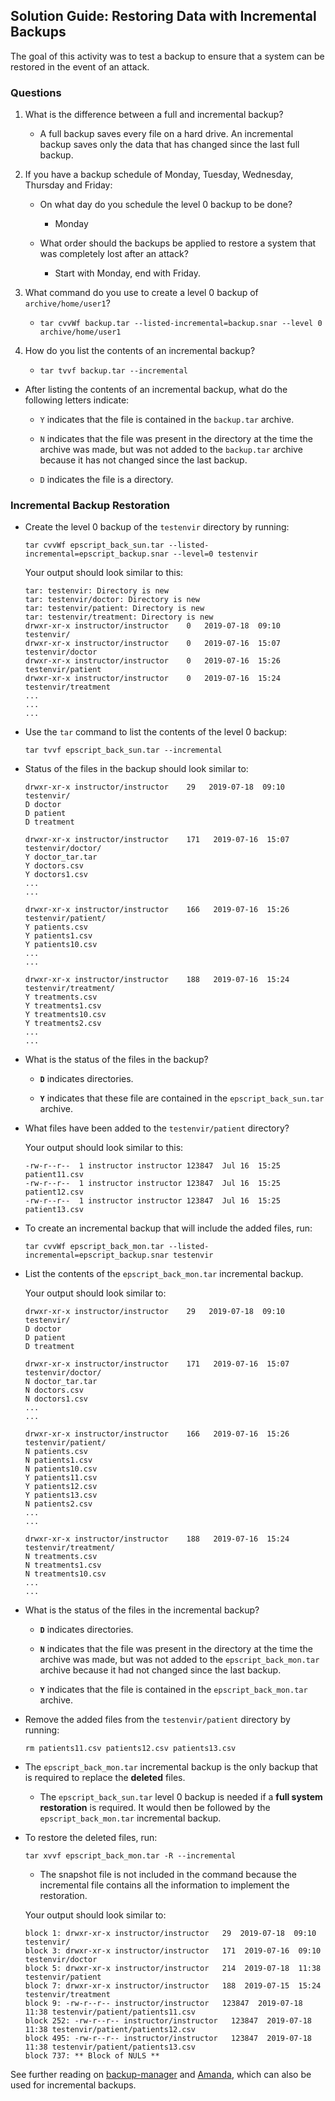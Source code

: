 ## Solution Guide: Restoring Data with Incremental Backups

The goal of this activity was to test a backup to ensure that a system can be restored in the event of an attack.

### Questions 
1. What is the difference between a full and incremental backup?

    - A full backup saves every file on a hard drive. An incremental backup saves only the data that has changed since the last full backup.

2. If you have a backup schedule of Monday, Tuesday, Wednesday, Thursday and Friday:  

    * On what day do you schedule the level 0 backup to be done?

        - Monday

    * What order should the backups be applied to restore a system that was completely lost after an attack?

        - Start with Monday, end with Friday. 

3. What command do you use to create a level 0 backup of `archive/home/user1`? 
    
    - `tar cvvWf backup.tar --listed-incremental=backup.snar --level 0 archive/home/user1`

4. How do you list the contents of an incremental backup?

    - `tar tvvf backup.tar --incremental`

* After listing the contents of an incremental backup, what do the following letters indicate:

    * `Y` indicates that the file is contained in the `backup.tar` archive.

    * `N` indicates that the file was present in the directory at the time the archive was made, but was not added to the `backup.tar` archive because it has not changed since the last backup.

    * `D` indicates the file is a directory.

### Incremental Backup Restoration

- Create the level 0 backup of the `testenvir` directory by running:
   
    `tar cvvWf epscript_back_sun.tar --listed-incremental=epscript_backup.snar --level=0 testenvir`

   Your output should look similar to this:

    ```
    tar: testenvir: Directory is new
    tar: testenvir/doctor: Directory is new
    tar: testenvir/patient: Directory is new
    tar: testenvir/treatment: Directory is new
    drwxr-xr-x instructor/instructor    0   2019-07-18  09:10   testenvir/
    drwxr-xr-x instructor/instructor    0   2019-07-16  15:07   testenvir/doctor
    drwxr-xr-x instructor/instructor    0   2019-07-16  15:26   testenvir/patient
    drwxr-xr-x instructor/instructor    0   2019-07-16  15:24   testenvir/treatment
    ...
    ...
    ...  
    ```


* Use the `tar` command to list the contents of the level 0 backup:

    `tar tvvf epscript_back_sun.tar --incremental`

* Status of the files in the backup should look similar to:

      drwxr-xr-x instructor/instructor    29   2019-07-18  09:10   testenvir/
      D doctor
      D patient
      D treatment

      drwxr-xr-x instructor/instructor    171   2019-07-16  15:07   testenvir/doctor/
      Y doctor_tar.tar
      Y doctors.csv
      Y doctors1.csv
      ...
      ...

      drwxr-xr-x instructor/instructor    166   2019-07-16  15:26   testenvir/patient/
      Y patients.csv
      Y patients1.csv
      Y patients10.csv
      ...
      ...

      drwxr-xr-x instructor/instructor    188   2019-07-16  15:24   testenvir/treatment/
      Y treatments.csv
      Y treatments1.csv
      Y treatments10.csv
      Y treatments2.csv
      ...
      ...



* What is the status of the files in the backup?
    * **`D`** indicates directories.

    * **`Y`** indicates that these file are contained in the `epscript_back_sun.tar` archive.
    
* What files have been added to the `testenvir/patient` directory?

    Your output should look similar to this:

    ```
    -rw-r--r--  1 instructor instructor 123847  Jul 16  15:25   patient11.csv
    -rw-r--r--  1 instructor instructor 123847  Jul 16  15:25   patient12.csv
    -rw-r--r--  1 instructor instructor 123847  Jul 16  15:25   patient13.csv
    ```


* To create an incremental backup that will include the added files, run:

    `tar cvvWf epscript_back_mon.tar --listed-incremental=epscript_backup.snar testenvir` 

* List the contents of the `epscript_back_mon.tar` incremental backup.

     Your output should look similar to:


      drwxr-xr-x instructor/instructor    29   2019-07-18  09:10   testenvir/
      D doctor
      D patient
      D treatment

      drwxr-xr-x instructor/instructor    171   2019-07-16  15:07   testenvir/doctor/
      N doctor_tar.tar
      N doctors.csv
      N doctors1.csv
      ...
      ...

      drwxr-xr-x instructor/instructor    166   2019-07-16  15:26   testenvir/patient/
      N patients.csv
      N patients1.csv
      N patients10.csv
      Y patients11.csv
      Y patients12.csv
      Y patients13.csv
      N patients2.csv
      ...
      ...

      drwxr-xr-x instructor/instructor    188   2019-07-16  15:24   testenvir/treatment/
      N treatments.csv
      N treatments1.csv
      N treatments10.csv
      ...
      ...

* What is the status of the files in the incremental backup?


    * **`D`** indicates directories.

    * **`N`** indicates that the file was present in the directory at the time the archive was made, but was not added to the `epscript_back_mon.tar` archive because it had not changed since the last backup. 

    * **`Y`** indicates that the file is contained in the `epscript_back_mon.tar` archive.

* Remove the added files from the `testenvir/patient` directory by running:

     `rm patients11.csv patients12.csv patients13.csv`

* The `epscript_back_mon.tar` incremental backup is the only backup that is required to replace the **deleted** files.  
    
    * The `epscript_back_sun.tar` level 0 backup is needed if a **full system restoration** is required.  It would then be followed by the `epscript_back_mon.tar` incremental backup. 


* To restore the deleted files, run:

    `tar xvvf epscript_back_mon.tar -R --incremental`

    * The snapshot file is not included in the command because the incremental file contains all the information to implement the restoration.

     Your output should look similar to:


      block 1: drwxr-xr-x instructor/instructor   29  2019-07-18  09:10 testenvir/
      block 3: drwxr-xr-x instructor/instructor   171  2019-07-16  09:10 testenvir/doctor
      block 5: drwxr-xr-x instructor/instructor   214  2019-07-18  11:38 testenvir/patient
      block 7: drwxr-xr-x instructor/instructor   188  2019-07-15  15:24 testenvir/treatment
      block 9: -rw-r--r-- instructor/instructor   123847  2019-07-18  11:38 testenvir/patient/patients11.csv
      block 252: -rw-r--r-- instructor/instructor   123847  2019-07-18  11:38 testenvir/patient/patients12.csv
      block 495: -rw-r--r-- instructor/instructor   123847  2019-07-18  11:38 testenvir/patient/patients13.csv
      block 737: ** Block of NULS **



See further reading on [backup-manager](<http://manpages.ubuntu.com/manpages/bionic/man8/backup-manager.8.html>) and [Amanda](<http://www.amanda.org/>), which can also be used for incremental backups.
